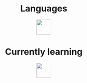 <h1 align="center">Languages</h1>
<p align="center">
  <img src="https://user-images.githubusercontent.com/81008147/194175618-f0141c6d-f050-4ba2-8da6-b023453ff3c3.png" width="48">
</p>

<h1 align="center">Currently learning</h1>

<p align="center">
  <img src="https://user-images.githubusercontent.com/81008147/193822685-cd943dec-9157-4f70-9660-7955e9fb9b12.png" width="48">
</p>
